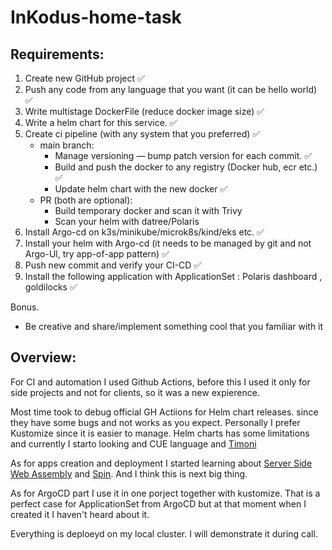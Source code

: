 # InKodus-home-task

## Requirements:

1. Create new GitHub project ✅
2. Push any code from any language that you want (it can be hello world) ✅
3. Write multistage DockerFile (reduce docker image size) ✅
4. Write a helm chart for this service. ✅
5. Create ci pipeline (with any system that you preferred) ✅
    - main branch:
        - Manage versioning — bump patch version for each commit. ✅
        - Build and push the docker to any registry (Docker hub, ecr etc.) ✅
        - Update helm chart with the new docker ✅
    - PR (both are optional):
        - Build temporary docker and scan it with Trivy
        - Scan your helm with datree/Polaris
6. Install Argo-cd on k3s/minikube/microk8s/kind/eks etc. ✅
7. Install your helm with Argo-cd (it needs to be managed by git and not Argo-Ul, try app-of-app pattern) ✅
8. Push new commit and verify your CI-CD ✅
9. Install the following application with ApplicationSet : Polaris dashboard , goldilocks ✅

Bonus.
 - Be creative and share/implement something cool that you familiar with it

## Overview:

For CI and automation I used Github Actions, before this I used it only for side projects and not for clients, so it was a new expierence.

Most time took to debug official GH Actiions for Helm chart releases. since they have some bugs and not works as you expect. Personally I prefer Kustomize since it is easier to manage. Helm charts has some limitations and currently I starto looking and CUE language and [Timoni](https://github.com/stefanprodan/timoni)

As for apps creation and deployment I started learning about [Server Side Web Assembly](https://webassembly.org/) and [Spin](https://github.com/fermyon/spin). And I think this is next big thing.


As for ArgoCD part I use it in one porject together with kustomize. That is a perfect case for ApplicationSet from ArgoCD but at that moment when I created it I haven't heard about it.

Everything is deploeyd on my local cluster. I will demonstrate it during call.

